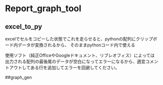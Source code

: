 # Report_graph_tool
## excel_to_py 
excelでセルをコピーした状態でこれを走らせると、pythonの配列にクリップボード内データが変換されるから、
そのままpythonコード内で使える


使用ソフト（純正OfficeやGoogleドキュメント、リブレオフィス）によっては出力される配列の最後尾のデータが空白になってエラーになるから、適宜コメントアウトしてある行を追加してエラーを回避してください。

##graph_gen 



